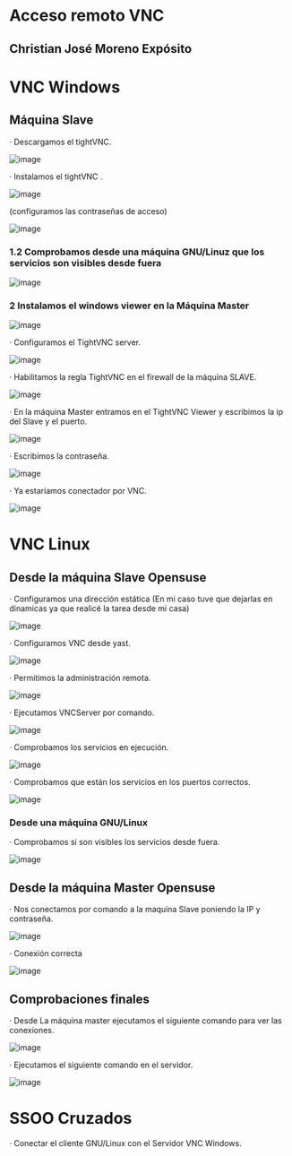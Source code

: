 # Acceso remoto VNC #
## Christian José Moreno Expósito ##

# VNC Windows #

## Máquina Slave ##

· Descargamos el tightVNC.

![image](https://github.com/christianjmx/ADD_christian/blob/main/TRIM%201/Tema%201/VNC/IMG/VNC%20Windows/1.png)

· Instalamos el tightVNC .

![image](https://github.com/christianjmx/ADD_christian/blob/main/TRIM%201/Tema%201/VNC/IMG/VNC%20Windows/1.1.png)

(configuramos las contraseñas de acceso)

![image](https://github.com/christianjmx/ADD_christian/blob/main/TRIM%201/Tema%201/VNC/IMG/VNC%20Windows/1.2.png)


### 1.2 Comprobamos desde una máquina GNU/Linuz que los servicios son visibles desde fuera ###

![image](https://github.com/christianjmx/ADD_christian/blob/main/TRIM%201/Tema%201/VNC/IMG/VNC%20Windows/1.3.png)

### 2 Instalamos el windows viewer en la Máquina Master ###

![image](https://github.com/christianjmx/ADD_christian/blob/main/TRIM%201/Tema%201/VNC/IMG/VNC%20Windows/1.4.png)


  · Configuramos el TightVNC server.
  
![image](https://github.com/christianjmx/ADD_christian/blob/main/TRIM%201/Tema%201/VNC/IMG/VNC%20Windows/1.5.png)


  · Habilitamos la regla TightVNC en el firewall de la máquina SLAVE.
  
 ![image](https://github.com/christianjmx/ADD_christian/blob/main/TRIM%201/Tema%201/VNC/IMG/VNC%20Windows/1.7.png)
 
  · En la máquina Master entramos en el TightVNC Viewer y escribimos la ip del Slave y el puerto.
  
 ![image](https://github.com/christianjmx/ADD_christian/blob/main/TRIM%201/Tema%201/VNC/IMG/VNC%20Windows/1.8.png)
 
  · Escribimos la contraseña.
  
 ![image](https://github.com/christianjmx/ADD_christian/blob/main/TRIM%201/Tema%201/VNC/IMG/VNC%20Windows/1.9.png)
 
  · Ya estaríamos conectador por VNC.
  
 ![image](https://github.com/christianjmx/ADD_christian/blob/main/TRIM%201/Tema%201/VNC/IMG/VNC%20Windows/2.0.png)
 
 
 
 # VNC Linux #
 ## Desde la máquina Slave Opensuse ##
 
 · Configuramos una dirección estática (En mi caso tuve que dejarlas en dinamicas ya que realicé la tarea desde mi casa)
 
 ![image](https://github.com/christianjmx/ADD_christian/blob/main/TRIM%201/Tema%201/VNC/IMG/VNC%20Opensuse/1.1.png)
 
 · Configuramos VNC desde yast.
 
 ![image](https://github.com/christianjmx/ADD_christian/blob/main/TRIM%201/Tema%201/VNC/IMG/VNC%20Opensuse/1.2.png)
 
 · Permitimos la administración remota.
 
 ![image](https://github.com/christianjmx/ADD_christian/blob/main/TRIM%201/Tema%201/VNC/IMG/VNC%20Opensuse/1.3.png)
 
 · Ejecutamos VNCServer por comando.
 
 ![image](https://github.com/christianjmx/ADD_christian/blob/main/TRIM%201/Tema%201/VNC/IMG/VNC%20Opensuse/1.4.png)
 
 · Comprobamos los servicios en ejecución.
 
 ![image](https://github.com/christianjmx/ADD_christian/blob/main/TRIM%201/Tema%201/VNC/IMG/VNC%20Opensuse/1.5.png)

  · Comprobamos que están los servicios en los puertos correctos.
  
 ![image](https://github.com/christianjmx/ADD_christian/blob/main/TRIM%201/Tema%201/VNC/IMG/VNC%20Opensuse/1.6.png)


### Desde una máquina GNU/Linux ###

  · Comprobamos si son visibles los servicios desde fuera.
  
 ![image](https://github.com/christianjmx/ADD_christian/blob/main/TRIM%201/Tema%201/VNC/IMG/VNC%20Opensuse/1.7.png)
 
## Desde la máquina Master Opensuse ##

  · Nos conectamos por comando a la maquina Slave poniendo la IP y contraseña.
  
 ![image](https://github.com/christianjmx/ADD_christian/blob/main/TRIM%201/Tema%201/VNC/IMG/VNC%20Opensuse/1.8.png)
 
  · Conexión correcta
 
 ![image](https://github.com/christianjmx/ADD_christian/blob/main/TRIM%201/Tema%201/VNC/IMG/VNC%20Opensuse/1.9.png)
 
 ## Comprobaciones finales ##
 
  · Desde La máquina master ejecutamos el siguiente comando para ver las conexiones.
  
 ![image](https://github.com/christianjmx/ADD_christian/blob/main/TRIM%201/Tema%201/VNC/IMG/VNC%20Opensuse/2.0.png)
 
  · Ejecutamos el siguiente comando en el servidor.
  
 ![image](https://github.com/christianjmx/ADD_christian/blob/main/TRIM%201/Tema%201/VNC/IMG/VNC%20Opensuse/2.1.png)


# SSOO Cruzados #

· Conectar el cliente GNU/Linux con el Servidor VNC Windows.







